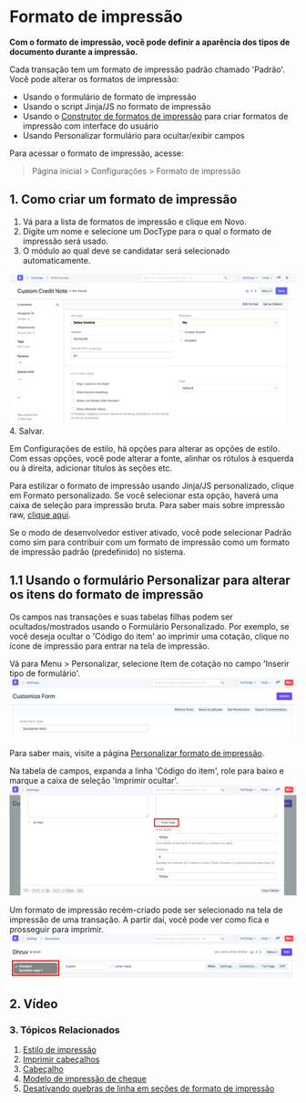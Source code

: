 # Formato de impressão


**Com o formato de impressão, você pode definir a aparência dos tipos de documento durante a impressão.**


Cada transação tem um formato de impressão padrão chamado 'Padrão'. Você pode alterar os formatos de impressão:


* Usando o formulário de formato de impressão
* Usando o script Jinja/JS no formato de impressão
* Usando o [Construtor de formatos de impressão](/docs/pt/setting-up/print/print-format-builder) para criar formatos de impressão com interface do usuário
* Usando Personalizar formulário para ocultar/exibir campos


Para acessar o formato de impressão, acesse:



> 
> Página inicial > Configurações > Formato de impressão
> 
> 
> 


## 1. Como criar um formato de impressão


1. Vá para a lista de formatos de impressão e clique em Novo.
2. Digite um nome e selecione um DocType para o qual o formato de impressão será usado.
3. O módulo ao qual deve se candidatar será selecionado automaticamente.


![Menu de formato de impressão](/files/print-format-menu.png)
4. Salvar.


Em Configurações de estilo, há opções para alterar as opções de estilo. Com essas opções, você pode alterar a fonte, alinhar os rótulos à esquerda ou à direita, adicionar títulos às seções etc.


Para estilizar o formato de impressão usando Jinja/JS personalizado, clique em Formato personalizado. Se você selecionar esta opção, haverá uma caixa de seleção para impressão bruta. Para saber mais sobre impressão raw, [clique aqui](/docs/pt/setting-up/print/raw-printing).


Se o modo de desenvolvedor estiver ativado, você pode selecionar Padrão como sim para contribuir com um formato de impressão como um formato de impressão padrão (predefinido) no sistema.


## 1.1 Usando o formulário Personalizar para alterar os itens do formato de impressão


Os campos nas transações e suas tabelas filhas podem ser ocultados/mostrados usando o Formulário Personalizado.
Por exemplo, se você deseja ocultar o 'Código do item' ao imprimir uma cotação, clique no ícone de impressão para entrar na tela de impressão.


Vá para Menu > Personalizar, selecione Item de cotação no campo 'Inserir tipo de formulário'.
![Personalizar formato de impressão](/files/print-format-customize1.png)


Para saber mais, visite a página [Personalizar formato de impressão](/docs/pt/customize-erpnext/print-format).


Na tabela de campos, expanda a linha 'Código do item', role para baixo e marque a caixa de seleção 'Imprimir ocultar'.
![Formato de impressão Imprimir ocultar](/files/print-format-customize2.png)


Um formato de impressão recém-criado pode ser selecionado na tela de impressão de uma transação. A partir daí, você pode ver como fica e prosseguir para imprimir.
![Selecionar um formato de impressão](/files/print-format-selection.png)


## 2. Vídeo






### 3. Tópicos Relacionados


1. [Estilo de impressão](/docs/pt/setting-up/print/print-style)
2. [Imprimir cabeçalhos](/docs/pt/setting-up/print/print-headings)
3. [Cabeçalho](/docs/pt/setting-up/print/letter-head)
4. [Modelo de impressão de cheque](/docs/pt/setting-up/print/cheque-print-template)
5. [Desativando quebras de linha em seções de formato de impressão](/docs/pt/setting-up/articles/print-format-sections)
